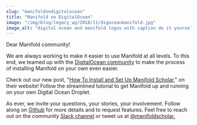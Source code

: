 ```yaml
---
slug: "manifoldondigitalocean"
title: "Manifold on DigitalOcean"
image: "/img/blog/legacy_wp/2018/11/digoceanmanifold.jpg"
image_alt: "digital ocean and manifold logos with caption do it yourself installation"
---
```


Dear Manifold community!

We are always working to make it easier to use Manifold at all levels. To this end, we teamed up with the [DigitalOcean community](https://www.digitalocean.com/) to make the process of installing Manifold on your own even easier.

<!--truncate-->

Check out our new post, "[How To Install and Set Up Manifold Scholar](https://www.digitalocean.com/community/tutorials/how-to-install-and-set-up-manifold-scholar)," on their website! Follow the streamlined tutorial to get Manifold up and running on your own Digital Ocean Droplet.

As ever, we invite your questions, your stories, your involvement. Follow along on [Github](https://github.com/ManifoldScholar/manifold/projects/7) for more details and to request features. Feel free to reach out on the community [Slack channel](https://manifold-slackin.herokuapp.com/) or tweet us at [@manifoldscholar.](https://twitter.com/ManifoldScholar)